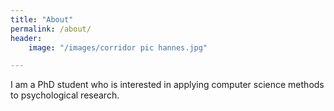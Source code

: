 ```yaml
---
title: "About"
permalink: /about/
header:
	image: "/images/corridor pic hannes.jpg"

---
```


I am a PhD student who is interested in applying computer science methods to psychological research.